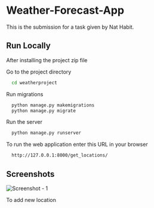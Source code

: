 # Weather-Forecast-App

This is the submission for a task given by Nat Habit.

## Run Locally

After installing the project zip file

Go to the project directory

```bash
  cd weatherproject
```

Run migrations

```bash
  python manage.py makemigrations
  python manage.py migrate
```

Run the server

```bash
  python manage.py runserver
```
To run the web application enter this URL in your browser

```bash
  http://127.0.0.1:8000/get_locations/
```
## Screenshots

![Screenshot - 1](https://github.com/Bulbul0017/Weather-Forecast-App/assets/74949576/8b83b0cd-455a-4e14-81bd-a0d18d08e71a)

To add new location


